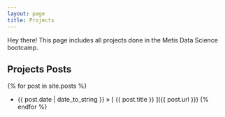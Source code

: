 ```yaml
---
layout: page
title: Projects
---
```


<p class="message"> 
 Hey there! This page includes all projects done in the Metis Data Science bootcamp.
</p>

## Projects Posts

{% for post in site.posts %}
  * {{ post.date | date_to_string }} &raquo; [ {{ post.title }} ]({{ post.url }})
{% endfor %}
